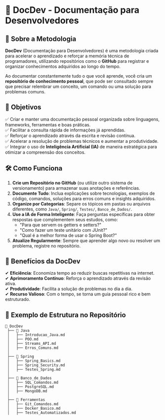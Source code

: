 # 📌 DocDev - Documentação para Desenvolvedores

## 🚀 Sobre a Metodologia

**DocDev** (Documentação para Desenvolvedores) é uma metodologia criada para acelerar o aprendizado e reforçar a memória técnica de programadores, utilizando repositórios como o **GitHub** para registrar e organizar conhecimentos adquiridos ao longo do tempo.

Ao documentar constantemente tudo o que você aprende, você cria um **repositório de conhecimento pessoal**, que pode ser consultado sempre que precisar relembrar um conceito, um comando ou uma solução para problemas comuns.

## 🎯 Objetivos
✅ Criar e manter uma documentação pessoal organizada sobre linguagens, frameworks, ferramentas e boas práticas.  
✅ Facilitar a consulta rápida de informações já aprendidas.  
✅ Reforçar o aprendizado através da escrita e revisão contínua.  
✅ Acelerar a resolução de problemas técnicos e aumentar a produtividade.  
✅ Integrar o uso de **Inteligência Artificial (IA)** de maneira estratégica para otimizar a compreensão dos conceitos.  

## 🛠 Como Funciona
1. **Crie um Repositório no GitHub** (ou utilize outro sistema de versionamento) para armazenar suas anotações e referências.
2. **Documente Tudo**: Inclua explicações sobre tecnologias, exemplos de código, comandos, soluções para erros comuns e insights adquiridos.
3. **Organize por Categorias**: Separe os tópicos em pastas ou arquivos diferentes, como `Java/`, `Spring/`, `Testes/`, `Banco_de_Dados/`.
4. **Use a IA de Forma Inteligente**: Faça perguntas específicas para obter respostas que complementem seus estudos, como:
   - "Para que servem os getters e setters?"
   - "Como fazer um teste unitário com JUnit?"
   - "Qual é a melhor forma de usar o Spring Boot?"
5. **Atualize Regularmente**: Sempre que aprender algo novo ou resolver um problema, registre no repositório.

## 🎯 Benefícios da DocDev
✔ **Eficiência**: Economiza tempo ao reduzir buscas repetitivas na internet.  
✔ **Aprimoramento Contínuo**: Reforça o aprendizado através da revisão ativa.  
✔ **Produtividade**: Facilita a solução de problemas no dia a dia.  
✔ **Recurso Valioso**: Com o tempo, se torna um guia pessoal rico e bem estruturado.  

## 🌟 Exemplo de Estrutura no Repositório
```
📂 DocDev
 ├── 📁 Java
 │   ├── Introducao_Java.md
 │   ├── POO.md
 │   ├── Streams_API.md
 │   ├── Erros_Comuns.md
 │
 ├── 📁 Spring
 │   ├── Spring_Basics.md
 │   ├── Spring_Security.md
 │   ├── Testes_Spring.md
 │
 ├── 📁 Banco_de_Dados
 │   ├── SQL_Comandos.md
 │   ├── PostgreSQL.md
 │   ├── MongoDB.md
 │
 ├── 📁 Ferramentas
 │   ├── Git_Comandos.md
 │   ├── Docker_Basico.md
 │   ├── Testes_Automatizados.md
```


